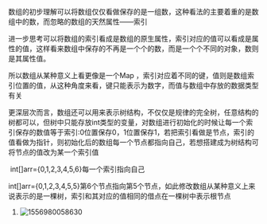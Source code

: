 数组的初步理解可以将数组仅仅看做保存的是一组数，这种看法的主要着重的是数组中的数，而忽略的数组的天然属性——索引

  进一步思考可以将数组的索引看成是数组的原生属性，索引对应的值可以看成是属性的值，这样看来数组中保存的不再是一个个的数，而是一个个不同的对象，数则是其属性值。

所以数组从某种意义上看更像是一个Map ，索引对应着不同的键，值则是数组索引位置的值，从这种角度来看，键只能表示为数字，而值与数组中存放的数据类型有关

更深层次而言，数组还可以用来表示树结构，不仅仅是规律的完全树，任意结构的树都可以，但树中只能存放int类型的变量，对数组进行初始化的时候让每一个索引保存的数值等于索引:0位置保存0，1位置保存1，若把索引看做是节点，索引的值看做为指针，则初始化后的数组每一个节点都指向自己，若想搭建成为树结构可将节点的值改为某一个索引值

​     int[]arr={0,1,2,3,4,5,6}每一个索引指向自己

​    int[]arr={0,1,2,3,4,5,5}第6个节点指向第5个节点，如此修改数组从某种意义上来说表示的是一棵树，索引和其对应的值相同的借点在一棵树中表示根节点



1. ![1556980058630](C:\Users\keyon\AppData\Roaming\Typora\typora-user-images\1556980058630.png)